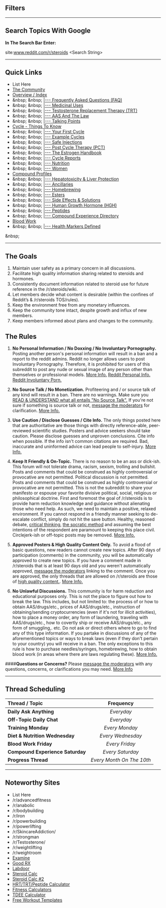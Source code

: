 Filters
------------------------------------

[](/r/steroids/search?q=flair%3Acycle&amp;restrict_sr=on&amp;sort=new#topiccycle)
[](/r/steroids/search?q=flair%3Abloodwork&amp;restrict_sr=on&amp;sort=new#topicbloodwork)
[](/r/steroids/search?q=flair%3Acompounds&amp;restrict_sr=on&amp;sort=new#topiccompounds)
[](/r/steroids/search?q=flair%3Ahelp&amp;restrict_sr=on&amp;sort=new#topichelp)
[](/r/steroids/search?q=flair%3Ahomebrew&amp;restrict_sr=on&amp;sort=new#topichomebrew)
[](/r/steroids/search?q=flair%3Anutrition&amp;restrict_sr=on&amp;sort=new#topicnutrition)
[](/r/steroids/search?q=flair%3Afemale&amp;restrict_sr=on&amp;sort=new#topicfemale)
[](/r/steroids/search?q=flair%3Aforum&amp;restrict_sr=on&amp;sort=new#topicforum)
[](/r/steroids/search?q=flair%3Aoff-topic&amp;restrict_sr=on&amp;sort=new#topicofftopic)
[](/r/steroids/search?q=flair%3Adiscussion&amp;restrict_sr=on&amp;sort=new#topicdiscussion)

***

Search Topics With Google
------------------------------------

**In The Search Bar Enter:**

site:www.reddit.com/r/steroids &lt;Search String&gt;

***

Quick Links
------------------------------------
* List Here
* [The Community](/r/steroids/wiki/index/subreddit_rules)
* [Overview / Index](/r/steroids/wiki)
* &amp;nbsp; &amp;nbsp; [|--- Frequently Asked Questions (FAQ)](/r/steroids/wiki/faq/list)
* &amp;nbsp; &amp;nbsp; [|--- Medicinal Uses](/r/steroids/wiki/medicinal/list)
* &amp;nbsp; &amp;nbsp; [|--- Testosterone Replacement Therapy (TRT)](/r/steroids/wiki/trt/list)
* &amp;nbsp; &amp;nbsp; [|--- AAS And The Law](/r/steroids/wiki/laws)
* &amp;nbsp; &amp;nbsp; [|--- Talking Points](/r/steroids/wiki/talkingpoints)  
* [Cycle - Things To Know](/r/steroids/wiki/thecycle/list)
* &amp;nbsp; &amp;nbsp; [|--- Your First Cycle](/r/steroids/wiki/your_first_cycle)
* &amp;nbsp; &amp;nbsp; [|--- Example Cycles](/r/steroids/wiki/thecycle/examples)
* &amp;nbsp; &amp;nbsp; [|--- Safe Injections](/r/steroids/wiki/thecycle/injecting)
* &amp;nbsp; &amp;nbsp; [|--- Post Cycle Therapy (PCT)](/r/steroids/wiki/thecycle/pct)
* &amp;nbsp; &amp;nbsp; [|--- The Estrogen Handbook](/r/steroids/wiki/the_estrogen_handbook)
* &amp;nbsp; &amp;nbsp; [|--- Cycle Reports](/r/steroids/wiki/reports/list)
* &amp;nbsp; &amp;nbsp; [|--- Nutrition](/r/steroids/wiki/nutrition)
* &amp;nbsp; &amp;nbsp; [|--- Women](/r/steroids/wiki/women)
* [Compound Profiles](/r/steroids/wiki/compounds/list)
* &amp;nbsp; &amp;nbsp; [|--- Hepatotoxicity &amp; Liver Protection](/r/steroids/wiki/hepatotoxicity)
* &amp;nbsp; &amp;nbsp; [|--- Ancillaries](/r/steroids/wiki/compounds/ancillaries)
* &amp;nbsp; &amp;nbsp; [|--- Homebrewing](/r/steroids/wiki/homebrew/list)
* &amp;nbsp; &amp;nbsp; [|--- Esters](/r/steroids/wiki/compounds/esters)
* &amp;nbsp; &amp;nbsp; [|--- Side Effects &amp; Solutions](/r/steroids/wiki/sides/list)
* &amp;nbsp; &amp;nbsp; [|--- Human Growth Hormone (HGH)](/r/steroids/wiki/growth_hormone)
* &amp;nbsp; &amp;nbsp; [|--- Peptides](/r/steroids/wiki/compounds/peptides)
* &amp;nbsp; &amp;nbsp; [|--- Compound Experience Directory](/r/steroids/wiki/compound_experience_threads)
* [Blood Work](/r/steroids/wiki/bloodwork/list) 
* &amp;nbsp; &amp;nbsp; [|--- Health Markers Defined](/r/steroids/wiki/bloodwork/health_markers)

&amp;nbsp;

***

The Goals
------------------------------  
1. Maintain user safety as a primary concern in all discussions.
2. Facilitate high quality information sharing related to steroids and hormones.
3. Consistently document information related to steroid use for future reference in the /r/steroids/wiki.
4. Let members decide what content is desirable (within the confines of Reddit’s &amp; /r/steroids TOS/rules). 
5. Keep the environment free from any monetary influences.
6. Keep the community tone intact, despite growth and influx of new members.
7. Keep members informed about plans and changes to the community.

The Rules  
---------------------
1. **No Personal Information / No Doxxing / No Involuntary Pornography.** Posting another person's personal information will result in a ban and a report to the reddit admins.  Reddit no longer allows users to post Involuntary Pornography. Therefore, it is prohibited for users of this subreddit to post any nude or sexual image of any person other than themselves or professional models. [More Info.](/r/steroids/wiki/index/subreddit_rules#wiki_1._no_personal_information_.2F_no_doxxing_.2F_no_involuntary_pornography.) [Reddit Personal Info.](https://www.reddit.com/wiki/faq#wiki_is_posting_personal_information_ok.3F) [Reddit Involuntary Porn.](https://www.reddithelp.com/en/categories/rules-reporting/account-and-community-restrictions/do-not-post-involuntary-pornography)

2. **No Source Talk / No Monetization.** Profiteering and / or source talk of any kind will result in a ban.  There are no warnings. Make sure you [READ &amp; UNDERSTAND what all entails "No Source Talk".](/r/steroids/wiki/index/subreddit_rules#wiki_2._no_source_talk_.2F_no_monetization.) If you're not sure if something is source talk or not, [message the moderators](http://www.reddit.com/message/compose?to=%2Fr%2Fsteroids) for clarification. [More Info.](/r/steroids/wiki/index/subreddit_rules#wiki_2._no_source_talk_.2F_no_monetization.)

3. **Use Caution / Disclose Guesses / Cite Info.** The only things posted here that are authoritative are those things with directly reference-able, peer-reviewed scientific studies.  Posters and advice seekers should take caution. Please disclose guesses and unproven conclusions. Cite info when possible. If the info isn't common citations are required. Bad, inaccurate and uninformed advice can lead people to self-injury. [More Info.](/r/steroids/wiki/index/subreddit_rules#wiki_3._use_caution_.2F_disclose_guesses_.2F_cite_information)

4. **Keep It Friendly &amp; On-Topic.** There is no reason to be an ass or dick-ish. This forum will not tolerate drama, racism, sexism, trolling and bullshit. Posts and comments that could be construed as highly controversial or provocative are not permitted. Political discussion is not permitted. Posts and comments that could be construed as highly controversial or provocative are not permitted. This is not the subreddit to share your manifesto or espouse your favorite divisive political, social, religious or philosophical doctrine. First and foremost the goal of /r/steroids is to provide harm reduction knowledge and guidance without alienating those who need help. As such, we need to maintain a positive, relaxed environment. If you cannot respond in a friendly manner seeking to de-escalate conflict, simply do not hit the save button. Healthy, reasoned debate, [critical thinking](/r/steroids/wiki/critical_thinking), [the socratic method](http://en.wikipedia.org/wiki/Socratic_method) and assuming the best intentions of the respondent are paramount to keeping this place civil. Circlejerk-ish or off-topic posts may be removed. [More Info.](/r/steroids/wiki/index/subreddit_rules#wiki_4._keep_it_friendly_and_on_topic.)

5. **Approved Posters &amp; High Quality Content Only.** To avoid a flood of basic questions, new readers cannot create new topics.  After 90 days of participation (comments) in the community, you will be automatically approved to create new topics. If you have a comment made in /r/steroids that is at least 90 days old and you weren't automatically approved, [message the moderators](http://www.reddit.com/message/compose?to=%2Fr%2Fsteroids) linking to the comment. Once you are approved, the only threads that are allowed on /r/steroids are those of [high quality content.](/r/steroids/wiki/index/subreddit_rules#wiki_what_is_low_quality_content.3F). [More Info.](/r/steroids/wiki/index/subreddit_rules#wiki_5._approved_posters_.26amp.3B_high_quality_content_only.)

6. **No Unlawful Discussions.** This community is for harm reduction and educational purposes only. This is not the place to figure out how to break the law. This includes, but not limited to: the process of or how to obtain AAS/drugs/etc., prices of AAS/drugs/etc., instruction of obtaining/sending cryptocurrencies (even if it's not for illicit activities), how to place a money order, any form of laundering, traveling with AAS/drugs/etc., how to covertly ship or receive AAS/drugs/etc., any form of smuggling,. etc. Do not ask or direct others where to go to find any of this type information. If you partake in discussions of any of the aforementioned topics or ways to break laws (even if they don't pertain to your country) you will receive in a ban. The only exceptions to this rule is how to purchase needles/syringes, homebrewing, how to obtain blood work (in areas where there are laws regulating these). [More Info.](/r/steroids/wiki/index/subreddit_rules#wiki_6._no_unlawful_discussions.)

####**Questions or Concerns?** Please [message the moderators](http://www.reddit.com/message/compose?to=%2Fr%2Fsteroids) with any questions, concerns, or clarifications you may need. [More Info](/r/steroids/wiki/index/subreddit_rules#wiki_questions_and_concerns.3F)

***

Thread Scheduling
------------------------------------
Thread / Topic | Frequency
:--------------|:--------------:
**Daily Ask Anything** | *Everyday*
**Off-Topic Daily Chat** | *Everyday*
**Training Monday** | *Every Monday*
**Diet &amp; Nutrition Wednesday** | *Every Wednesday*
**Blood Work Friday** | *Every Friday*
**Compound Experience Saturday** | *Every Saturday*
**Progress Thread** | *Every Month On The 10th*
 
***

Noteworthy Sites
------------------------------------
* List Here
* /r/advancedfitness
* /r/anabolic 
* /r/bodybuilding
* /r/iron
* /r/powerbuilding
* /r/powerlifting
* /r/SkincareAddiction/ 
* /r/strongman
* /r/Testosterone/
* /r/weightlifting
* /r/weightroom
* [Examine](https://examine.com/)
* [Good RX](http://www.goodrx.com/)
* [Labdoor](https://labdoor.com/)
* [Steroid Calc](http://www.steroidplanner.com/)
* [Steroid Calc #2](http://www.steroidplotter.com/)
* [HRT/TRT/Peptide Calculator](http://hrtcalculator.weebly.com/)
* [Fitness Calculators](https://www.calculator.net/fitness-and-health-calculator.html)
* [TDEE Calculator](https://www.calculator.net/tdee-calculator.html)
* [Free Workout Templates](https://liftvault.com/)
